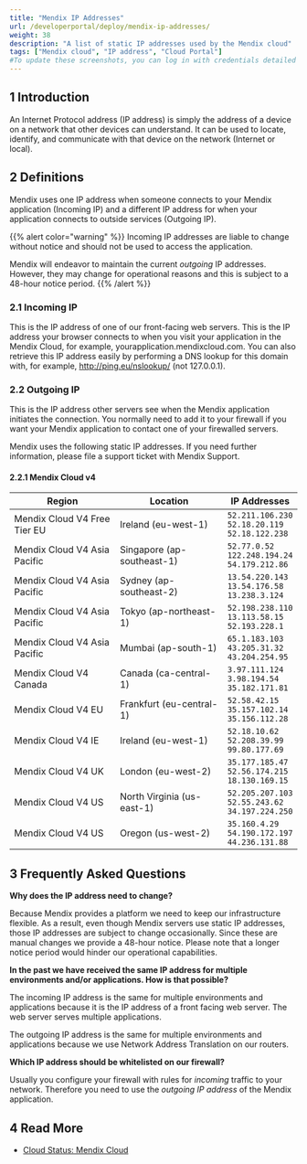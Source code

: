 ```yaml
---
title: "Mendix IP Addresses"
url: /developerportal/deploy/mendix-ip-addresses/
weight: 38
description: "A list of static IP addresses used by the Mendix cloud"
tags: ["Mendix cloud", "IP address", "Cloud Portal"]
#To update these screenshots, you can log in with credentials detailed in How to Update Screenshots Using Team Apps.
---
```


## 1 Introduction

An Internet Protocol address (IP address) is simply the address of a device on a network that other devices can understand. It can be used to locate, identify, and communicate with that device on the network (Internet or local).

## 2 Definitions

Mendix uses one IP address when someone connects to your Mendix application (Incoming IP) and a different IP address for when your application connects to outside services (Outgoing IP).

{{% alert color="warning" %}}
Incoming IP addresses are liable to change without notice and should not be used to access the application.

Mendix will endeavor to maintain the current *outgoing* IP addresses. However, they may change for operational reasons and this is subject to a 48-hour notice period.
{{% /alert %}}

### 2.1 Incoming IP

This is the IP address of one of our front-facing web servers. This is the IP address your browser connects to when you visit your application in the Mendix Cloud, for example, yourapplication.mendixcloud.com. You can also retrieve this IP address easily by performing a DNS lookup for this domain with, for example, http://ping.eu/nslookup/ (not 127.0.0.1).

### 2.2 Outgoing IP

This is the IP address other servers see when the Mendix application initiates the connection. You normally need to add it to your firewall if you want your Mendix application to contact one of your firewalled servers.

Mendix uses the following static IP addresses. If you need further information, please file a support ticket with Mendix Support.

#### 2.2.1 Mendix Cloud v4

| Region | Location | IP Addresses |
| --- | --- | ---|
| Mendix Cloud V4 Free Tier EU | Ireland (eu-west-1) | `52.211.106.230` <br /> `52.18.20.119` <br /> `52.18.122.238` |
| Mendix Cloud V4 Asia Pacific | Singapore (ap-southeast-1) | `52.77.0.52` <br /> `122.248.194.24` <br /> `54.179.212.86` |
| Mendix Cloud V4 Asia Pacific | Sydney (ap-southeast-2) | `13.54.220.143` <br /> `13.54.176.58` <br /> `13.238.3.124` |
| Mendix Cloud V4 Asia Pacific | Tokyo (ap-northeast-1) |  `52.198.238.110` <br /> `13.113.58.15` <br /> `52.193.228.1` |
| Mendix Cloud V4 Asia Pacific | Mumbai (ap-south-1) |  `65.1.183.103` <br /> `43.205.31.32` <br /> `43.204.254.95` |
| Mendix Cloud V4 Canada | Canada (ca-central-1) | `3.97.111.124` <br /> `3.98.194.54` <br /> `35.182.171.81` |
| Mendix Cloud V4 EU  | Frankfurt (eu-central-1) | `52.58.42.15` <br /> `35.157.102.14` <br /> `35.156.112.28` |
| Mendix Cloud V4 IE | Ireland (eu-west-1) | `52.18.10.62` <br /> `52.208.39.99` <br /> `99.80.177.69` |
| Mendix Cloud V4 UK | London (eu-west-2) | `35.177.185.47` <br /> `52.56.174.215` <br /> `18.130.169.15` |
| Mendix Cloud V4 US | North Virginia (us-east-1) | `52.205.207.103` <br /> `52.55.243.62` <br /> `34.197.224.250` |
| Mendix Cloud V4 US | Oregon (us-west-2) | `35.160.4.29` <br /> `54.190.172.197` <br /> `44.236.131.88` |

## 3 Frequently Asked Questions

**Why does the IP address need to change?**

Because Mendix provides a platform we need to keep our infrastructure flexible. As a result, even though Mendix servers use static IP addresses, those IP addresses are subject to change occasionally. Since these are manual changes we provide a 48-hour notice. Please note that a longer notice period would hinder our operational capabilities.

**In the past we have received the same IP address for multiple environments and/or applications. How is that possible?**

The incoming IP address is the same for multiple environments and applications because it is the IP address of a front facing web server. The web server serves multiple applications.

The outgoing IP address is the same for multiple environments and applications because we use Network Address Translation on our routers.

**Which IP address should be whitelisted on our firewall?**

Usually you configure your firewall with rules for *incoming* traffic to your network. Therefore you need to use the *outgoing IP address* of the Mendix application.

## 4 Read More

* [Cloud Status: Mendix Cloud](/developerportal/deploy/mendix-cloud-status/)
